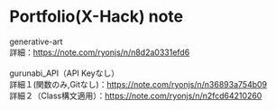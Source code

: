 # Portfolio(X-Hack) note
generative-art<br>
詳細：https://note.com/ryonjs/n/n8d2a0331efd6<br>
<br>
gurunabi_API（API Keyなし）<br>
詳細１(関数のみ,Gitなし)：https://note.com/ryonjs/n/n36893a754b09<br>
詳細２（Class構文適用）：https://note.com/ryonjs/n/n2fcd64210260<br>
